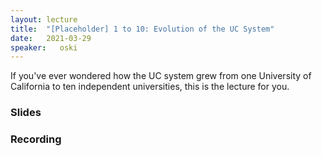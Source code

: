 ```yaml
---
layout: lecture
title:  "[Placeholder] 1 to 10: Evolution of the UC System"
date:   2021-03-29
speaker:   oski
---
```


If you've ever wondered how the UC system grew from one
University of California to ten independent universities,
this is the lecture for you.

### Slides
### Recording
